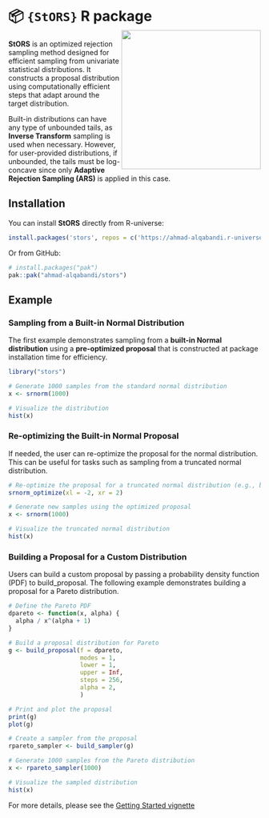 # 📦 `{StORS}` R package <img src="man/figures/logo.png" align="right" height="278"/>

**StORS** is an optimized rejection sampling method designed for efficient sampling from univariate statistical distributions.
It constructs a proposal distribution using computationally efficient steps that adapt around the target distribution.

Built-in distributions can have any type of unbounded tails, as **Inverse Transform** sampling is used when necessary.
However, for user-provided distributions, if unbounded, the tails must be log-concave since only **Adaptive Rejection Sampling (ARS)** is applied in this case.

## Installation

You can install **StORS** directly from R-universe:

``` r
install.packages('stors', repos = c('https://ahmad-alqabandi.r-universe.dev', 'https://cloud.r-project.org'))
```

Or from GitHub:

``` r
# install.packages("pak")
pak::pak("ahmad-alqabandi/stors")
```

## Example

### Sampling from a Built-in Normal Distribution

The first example demonstrates sampling from a **built-in Normal distribution** using a **pre-optimized proposal** that is constructed at package installation time for efficiency.

``` r
library("stors")

# Generate 1000 samples from the standard normal distribution
x <- srnorm(1000)

# Visualize the distribution
hist(x)
```

### Re-optimizing the Built-in Normal Proposal

If needed, the user can re-optimize the proposal for the normal distribution.
This can be useful for tasks such as sampling from a truncated normal distribution.

``` r
# Re-optimize the proposal for a truncated normal distribution (e.g., between -2 and 2)
srnorm_optimize(xl = -2, xr = 2)

# Generate new samples using the optimized proposal
x <- srnorm(1000)

# Visualize the truncated normal distribution
hist(x)
```

### Building a Proposal for a Custom Distribution

Users can build a custom proposal by passing a probability density function (PDF) to build_proposal.
The following example demonstrates building a proposal for a Pareto distribution.

``` r
# Define the Pareto PDF
dpareto <- function(x, alpha) {
  alpha / x^(alpha + 1)
}

# Build a proposal distribution for Pareto
g <- build_proposal(f = dpareto,
                    modes = 1,
                    lower = 1,
                    upper = Inf,
                    steps = 256,
                    alpha = 2,
                    )

# Print and plot the proposal
print(g)
plot(g)

# Create a sampler from the proposal
rpareto_sampler <- build_sampler(g)

# Generate 1000 samples from the Pareto distribution
x <- rpareto_sampler(1000)

# Visualize the sampled distribution
hist(x)
```

For more details, please see the [Getting Started vignette]()
